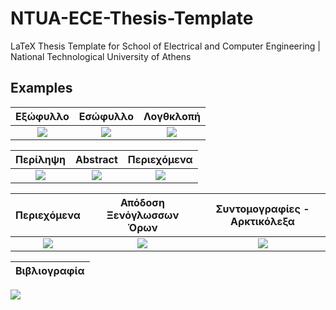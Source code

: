# NTUA-ECE-Thesis-Template
 LaTeX Thesis Template for School of Electrical and Computer Engineering | National Technological University of Athens

## Examples

|   Εξώφυλλο            |   Εσώφυλλο            |   Λογθκλοπή           |
|:---------------------:|:---------------------:|:---------------------:|
![](https://raw.githubusercontent.com/estamos/NTUA-ECE-Thesis-Template/master/examples/%CE%A0%CF%81%CF%8C%CF%84%CF%85%CF%80%CE%BF%20%CE%A3%CF%8D%CF%83%CF%84%CE%B7%CE%BC%CE%B1%20%CE%9F%CE%BC%CF%8C%CF%84%CE%B9%CE%BC%CF%89%CE%BD%20%CE%9A%CF%8C%CE%BC%CE%B2%CF%89%CE%BD%20%CE%92%CE%B1%CF%83%CE%B9%CF%83%CE%BC%CE%AD%CE%BD%CE%BF%20%CF%83%CE%B5%20%CE%A3%CF%87%CE%AE%CE%BC%CE%B1%CF%84%CE%B1%20RDF-01.png?token=AFVEPEB6TW7U42N7YQIADH26GBRGO)  | ![](https://raw.githubusercontent.com/estamos/NTUA-ECE-Thesis-Template/master/examples/%CE%A0%CF%81%CF%8C%CF%84%CF%85%CF%80%CE%BF%20%CE%A3%CF%8D%CF%83%CF%84%CE%B7%CE%BC%CE%B1%20%CE%9F%CE%BC%CF%8C%CF%84%CE%B9%CE%BC%CF%89%CE%BD%20%CE%9A%CF%8C%CE%BC%CE%B2%CF%89%CE%BD%20%CE%92%CE%B1%CF%83%CE%B9%CF%83%CE%BC%CE%AD%CE%BD%CE%BF%20%CF%83%CE%B5%20%CE%A3%CF%87%CE%AE%CE%BC%CE%B1%CF%84%CE%B1%20RDF-02.png?token=AFVEPEC777UP7D2JYUS6FFK6GBRMK) | ![](https://raw.githubusercontent.com/estamos/NTUA-ECE-Thesis-Template/master/examples/%CE%A0%CF%81%CF%8C%CF%84%CF%85%CF%80%CE%BF%20%CE%A3%CF%8D%CF%83%CF%84%CE%B7%CE%BC%CE%B1%20%CE%9F%CE%BC%CF%8C%CF%84%CE%B9%CE%BC%CF%89%CE%BD%20%CE%9A%CF%8C%CE%BC%CE%B2%CF%89%CE%BD%20%CE%92%CE%B1%CF%83%CE%B9%CF%83%CE%BC%CE%AD%CE%BD%CE%BF%20%CF%83%CE%B5%20%CE%A3%CF%87%CE%AE%CE%BC%CE%B1%CF%84%CE%B1%20RDF-03.png?token=AFVEPEAFCMNTFVEFZJENONC6GBRTI)


|   Περίληψη            |   Abstract            |   Περιεχόμενα         |
|:---------------------:|:---------------------:|:---------------------:|
![](https://raw.githubusercontent.com/estamos/NTUA-ECE-Thesis-Template/master/examples/%CE%A0%CF%81%CF%8C%CF%84%CF%85%CF%80%CE%BF%20%CE%A3%CF%8D%CF%83%CF%84%CE%B7%CE%BC%CE%B1%20%CE%9F%CE%BC%CF%8C%CF%84%CE%B9%CE%BC%CF%89%CE%BD%20%CE%9A%CF%8C%CE%BC%CE%B2%CF%89%CE%BD%20%CE%92%CE%B1%CF%83%CE%B9%CF%83%CE%BC%CE%AD%CE%BD%CE%BF%20%CF%83%CE%B5%20%CE%A3%CF%87%CE%AE%CE%BC%CE%B1%CF%84%CE%B1%20RDF-04.png?token=AFVEPEEFAO4HSGWR44PJYD26GBVKG)  | ![](https://raw.githubusercontent.com/estamos/NTUA-ECE-Thesis-Template/master/examples/%CE%A0%CF%81%CF%8C%CF%84%CF%85%CF%80%CE%BF%20%CE%A3%CF%8D%CF%83%CF%84%CE%B7%CE%BC%CE%B1%20%CE%9F%CE%BC%CF%8C%CF%84%CE%B9%CE%BC%CF%89%CE%BD%20%CE%9A%CF%8C%CE%BC%CE%B2%CF%89%CE%BD%20%CE%92%CE%B1%CF%83%CE%B9%CF%83%CE%BC%CE%AD%CE%BD%CE%BF%20%CF%83%CE%B5%20%CE%A3%CF%87%CE%AE%CE%BC%CE%B1%CF%84%CE%B1%20RDF-05.png?token=AFVEPEHVSGHD5BF6CWHLIL26GBVME) | ![](https://raw.githubusercontent.com/estamos/NTUA-ECE-Thesis-Template/master/examples/%CE%A0%CF%81%CF%8C%CF%84%CF%85%CF%80%CE%BF%20%CE%A3%CF%8D%CF%83%CF%84%CE%B7%CE%BC%CE%B1%20%CE%9F%CE%BC%CF%8C%CF%84%CE%B9%CE%BC%CF%89%CE%BD%20%CE%9A%CF%8C%CE%BC%CE%B2%CF%89%CE%BD%20%CE%92%CE%B1%CF%83%CE%B9%CF%83%CE%BC%CE%AD%CE%BD%CE%BF%20%CF%83%CE%B5%20%CE%A3%CF%87%CE%AE%CE%BC%CE%B1%CF%84%CE%B1%20RDF-06.png?token=AFVEPEHTIMSWISMVGZWO7MS6GBVN2)


|   Περιεχόμενα            |  Απόδοση Ξενόγλωσσων Όρων     |   Συντομογραφίες - Αρκτικόλεξα|
|:---------------------:|:---------------------:|:---------------------:|
![](https://raw.githubusercontent.com/estamos/NTUA-ECE-Thesis-Template/master/examples/%CE%A0%CF%81%CF%8C%CF%84%CF%85%CF%80%CE%BF%20%CE%A3%CF%8D%CF%83%CF%84%CE%B7%CE%BC%CE%B1%20%CE%9F%CE%BC%CF%8C%CF%84%CE%B9%CE%BC%CF%89%CE%BD%20%CE%9A%CF%8C%CE%BC%CE%B2%CF%89%CE%BD%20%CE%92%CE%B1%CF%83%CE%B9%CF%83%CE%BC%CE%AD%CE%BD%CE%BF%20%CF%83%CE%B5%20%CE%A3%CF%87%CE%AE%CE%BC%CE%B1%CF%84%CE%B1%20RDF-07.png?token=AFVEPEBGABOTRNIXUIMKO4C6GBVQY)  | ![](https://raw.githubusercontent.com/estamos/NTUA-ECE-Thesis-Template/master/examples/%CE%A0%CF%81%CF%8C%CF%84%CF%85%CF%80%CE%BF%20%CE%A3%CF%8D%CF%83%CF%84%CE%B7%CE%BC%CE%B1%20%CE%9F%CE%BC%CF%8C%CF%84%CE%B9%CE%BC%CF%89%CE%BD%20%CE%9A%CF%8C%CE%BC%CE%B2%CF%89%CE%BD%20%CE%92%CE%B1%CF%83%CE%B9%CF%83%CE%BC%CE%AD%CE%BD%CE%BF%20%CF%83%CE%B5%20%CE%A3%CF%87%CE%AE%CE%BC%CE%B1%CF%84%CE%B1%20RDF-10.png?token=AFVEPEHY45HIM7A45X4VOZS6GBVX2) | ![](https://raw.githubusercontent.com/estamos/NTUA-ECE-Thesis-Template/master/examples/%CE%A0%CF%81%CF%8C%CF%84%CF%85%CF%80%CE%BF%20%CE%A3%CF%8D%CF%83%CF%84%CE%B7%CE%BC%CE%B1%20%CE%9F%CE%BC%CF%8C%CF%84%CE%B9%CE%BC%CF%89%CE%BD%20%CE%9A%CF%8C%CE%BC%CE%B2%CF%89%CE%BD%20%CE%92%CE%B1%CF%83%CE%B9%CF%83%CE%BC%CE%AD%CE%BD%CE%BF%20%CF%83%CE%B5%20%CE%A3%CF%87%CE%AE%CE%BC%CE%B1%CF%84%CE%B1%20RDF-09.png?token=AFVEPEG3Q3TLDSRY2SWHXR26GBVUC)


|   Βιβλιογραφία |
|:---------------------:|
![](https://raw.githubusercontent.com/estamos/NTUA-ECE-Thesis-Template/master/examples/%CE%A0%CF%81%CF%8C%CF%84%CF%85%CF%80%CE%BF%20%CE%A3%CF%8D%CF%83%CF%84%CE%B7%CE%BC%CE%B1%20%CE%9F%CE%BC%CF%8C%CF%84%CE%B9%CE%BC%CF%89%CE%BD%20%CE%9A%CF%8C%CE%BC%CE%B2%CF%89%CE%BD%20%CE%92%CE%B1%CF%83%CE%B9%CF%83%CE%BC%CE%AD%CE%BD%CE%BF%20%CF%83%CE%B5%20%CE%A3%CF%87%CE%AE%CE%BC%CE%B1%CF%84%CE%B1%20RDF-08.png?token=AFVEPEEIV4BNUIER3OLU2IK6GBVSE)
